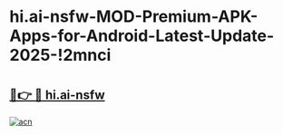 # hi.ai-nsfw-MOD-Premium-APK-Apps-for-Android-Latest-Update-2025-!2mnci

# <h2><a href="https://ily0ys.esa.edu.pl?title=hi.ai-nsfw&ref=2mnci">🔗👉 🔴 hi.ai-nsfw</a></h2>

[![acn](https://github.com/user-attachments/assets/0f9c940e-d8b0-45ae-aac7-cd30a18b3e1c)](https://ily0ys.esa.edu.pl?title=hi.ai-nsfw&ref=2mnci)

